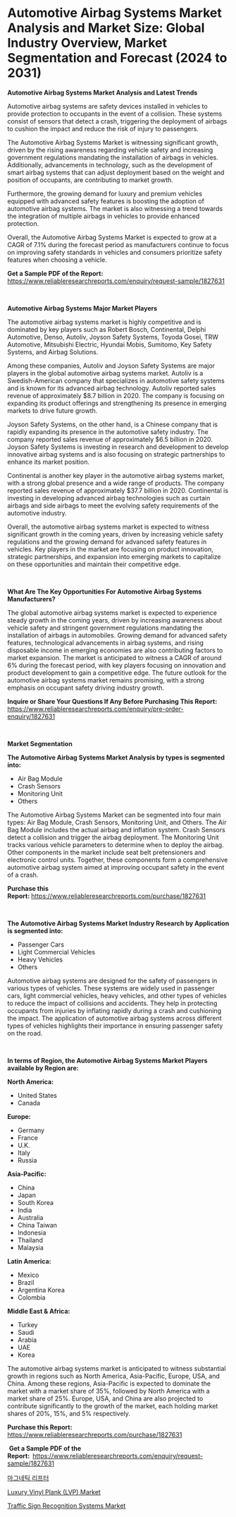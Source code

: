 <p><h1>Automotive Airbag Systems Market Analysis and Market Size: Global Industry Overview, Market Segmentation and Forecast (2024 to 2031)</h1></p><p><strong>Automotive Airbag Systems Market Analysis and Latest Trends</strong></p>
<p><p>Automotive airbag systems are safety devices installed in vehicles to provide protection to occupants in the event of a collision. These systems consist of sensors that detect a crash, triggering the deployment of airbags to cushion the impact and reduce the risk of injury to passengers.</p><p>The Automotive Airbag Systems Market is witnessing significant growth, driven by the rising awareness regarding vehicle safety and increasing government regulations mandating the installation of airbags in vehicles. Additionally, advancements in technology, such as the development of smart airbag systems that can adjust deployment based on the weight and position of occupants, are contributing to market growth.</p><p>Furthermore, the growing demand for luxury and premium vehicles equipped with advanced safety features is boosting the adoption of automotive airbag systems. The market is also witnessing a trend towards the integration of multiple airbags in vehicles to provide enhanced protection.</p><p>Overall, the Automotive Airbag Systems Market is expected to grow at a CAGR of 7.1% during the forecast period as manufacturers continue to focus on improving safety standards in vehicles and consumers prioritize safety features when choosing a vehicle.</p></p>
<p><strong>Get a Sample PDF of the Report:&nbsp;</strong> <a href="https://www.reliableresearchreports.com/enquiry/request-sample/1827631">https://www.reliableresearchreports.com/enquiry/request-sample/1827631</a></p>
<p>&nbsp;</p>
<p><strong>Automotive Airbag Systems Major Market Players</strong></p>
<p><p>The automotive airbag systems market is highly competitive and is dominated by key players such as Robert Bosch, Continental, Delphi Automotive, Denso, Autoliv, Joyson Safety Systems, Toyoda Gosei, TRW Automotive, Mitsubishi Electric, Hyundai Mobis, Sumitomo, Key Safety Systems, and Airbag Solutions.</p><p>Among these companies, Autoliv and Joyson Safety Systems are major players in the global automotive airbag systems market. Autoliv is a Swedish-American company that specializes in automotive safety systems and is known for its advanced airbag technology. Autoliv reported sales revenue of approximately $8.7 billion in 2020. The company is focusing on expanding its product offerings and strengthening its presence in emerging markets to drive future growth.</p><p>Joyson Safety Systems, on the other hand, is a Chinese company that is rapidly expanding its presence in the automotive safety industry. The company reported sales revenue of approximately $6.5 billion in 2020. Joyson Safety Systems is investing in research and development to develop innovative airbag systems and is also focusing on strategic partnerships to enhance its market position.</p><p>Continental is another key player in the automotive airbag systems market, with a strong global presence and a wide range of products. The company reported sales revenue of approximately $37.7 billion in 2020. Continental is investing in developing advanced airbag technologies such as curtain airbags and side airbags to meet the evolving safety requirements of the automotive industry.</p><p>Overall, the automotive airbag systems market is expected to witness significant growth in the coming years, driven by increasing vehicle safety regulations and the growing demand for advanced safety features in vehicles. Key players in the market are focusing on product innovation, strategic partnerships, and expansion into emerging markets to capitalize on these opportunities and maintain their competitive edge.</p></p>
<p>&nbsp;</p>
<p><strong>What Are The Key Opportunities For Automotive Airbag Systems Manufacturers?</strong></p>
<p><p>The global automotive airbag systems market is expected to experience steady growth in the coming years, driven by increasing awareness about vehicle safety and stringent government regulations mandating the installation of airbags in automobiles. Growing demand for advanced safety features, technological advancements in airbag systems, and rising disposable income in emerging economies are also contributing factors to market expansion. The market is anticipated to witness a CAGR of around 6% during the forecast period, with key players focusing on innovation and product development to gain a competitive edge. The future outlook for the automotive airbag systems market remains promising, with a strong emphasis on occupant safety driving industry growth.</p></p>
<p><strong>Inquire or Share Your Questions If Any Before Purchasing This Report:</strong> <a href="https://www.reliableresearchreports.com/enquiry/pre-order-enquiry/1827631">https://www.reliableresearchreports.com/enquiry/pre-order-enquiry/1827631</a></p>
<p>&nbsp;</p>
<p><strong>Market Segmentation</strong></p>
<p><strong>The Automotive Airbag Systems Market Analysis by types is segmented into:</strong></p>
<p><ul><li>Air Bag Module</li><li>Crash Sensors</li><li>Monitoring Unit</li><li>Others</li></ul></p>
<p><p>The Automotive Airbag Systems Market can be segmented into four main types: Air Bag Module, Crash Sensors, Monitoring Unit, and Others. The Air Bag Module includes the actual airbag and inflation system. Crash Sensors detect a collision and trigger the airbag deployment. The Monitoring Unit tracks various vehicle parameters to determine when to deploy the airbag. Other components in the market include seat belt pretensioners and electronic control units. Together, these components form a comprehensive automotive airbag system aimed at improving occupant safety in the event of a crash.</p></p>
<p><strong>Purchase this Report:&nbsp;</strong><a href="https://www.reliableresearchreports.com/purchase/1827631">https://www.reliableresearchreports.com/purchase/1827631</a></p>
<p>&nbsp;</p>
<p><strong>The Automotive Airbag Systems Market Industry Research by Application is segmented into:</strong></p>
<p><ul><li>Passenger Cars</li><li>Light Commercial Vehicles</li><li>Heavy Vehicles</li><li>Others</li></ul></p>
<p><p>Automotive airbag systems are designed for the safety of passengers in various types of vehicles. These systems are widely used in passenger cars, light commercial vehicles, heavy vehicles, and other types of vehicles to reduce the impact of collisions and accidents. They help in protecting occupants from injuries by inflating rapidly during a crash and cushioning the impact. The application of automotive airbag systems across different types of vehicles highlights their importance in ensuring passenger safety on the road.</p></p>
<p>&nbsp;</p>
<p><strong>In terms of Region, the Automotive Airbag Systems Market Players available by Region are:</strong></p>
<p>
    <p> <strong> North America: </strong>
        <ul>
            <li>United States</li>
            <li>Canada</li>
        </ul>
        </p> 
    <p> <strong> Europe: </strong>
        <ul>
            <li>Germany</li>
            <li>France</li>
            <li>U.K.</li>
            <li>Italy</li>
            <li>Russia</li>
        </ul>
        </p> 
    <p> <strong> Asia-Pacific: </strong>
        <ul>
            <li>China</li>
            <li>Japan</li>
            <li>South Korea</li>
            <li>India</li>
            <li>Australia</li>
            <li>China Taiwan</li>
            <li>Indonesia</li>
            <li>Thailand</li>
            <li>Malaysia</li>
        </ul>
        </p> 
    <p> <strong> Latin America: </strong>
        <ul>
            <li>Mexico</li>
            <li>Brazil</li>
            <li>Argentina Korea</li>
            <li>Colombia</li>
        </ul>
        </p> 
    <p> <strong> Middle East & Africa: </strong>
        <ul>
            <li>Turkey</li>
            <li>Saudi</li>
            <li>Arabia</li>
            <li>UAE</li>
            <li>Korea</li>
        </ul>
    </p>
    </p>
<p><p>The automotive airbag systems market is anticipated to witness substantial growth in regions such as North America, Asia-Pacific, Europe, USA, and China. Among these regions, Asia-Pacific is expected to dominate the market with a market share of 35%, followed by North America with a market share of 25%. Europe, USA, and China are also projected to contribute significantly to the growth of the market, each holding market shares of 20%, 15%, and 5% respectively.</p></p>
<p><strong>Purchase this Report: </strong><a href="https://www.reliableresearchreports.com/purchase/1827631">https://www.reliableresearchreports.com/purchase/1827631</a></p>
<p>&nbsp;<strong>Get a Sample PDF of the Report:&nbsp;&nbsp;</strong><a href="https://www.reliableresearchreports.com/enquiry/request-sample/1827631">https://www.reliableresearchreports.com/enquiry/request-sample/1827631</a></p>
<p><strong></strong></p>
<p><p><a href="https://medium.com/@duttgfgzg7325/%EC%9E%90%EC%84%9D-%EB%A6%AC%ED%94%84%ED%84%B0-%EC%8B%9C%EC%9E%A5-%EA%B7%9C%EB%AA%A8-%EC%8B%9C%EC%9E%A5-%EC%A0%84%EB%A7%9D-%EB%B0%8F-%EC%8B%9C%EC%9E%A5-%EC%98%88%EC%B8%A1-2024%EB%85%84%EB%B6%80%ED%84%B0-2031%EB%85%84-5c1ddca1b2e2">마그네틱 리프터</a></p><p><a href="https://view.publitas.com/reportprime-1/luxury-vinyl-plank-lvp-market-size-share-trends-analysis-report-by-material-by-type-by-end-user-by-region-and-segment-forecasts-2023-2030/">Luxury Vinyl Plank (LVP) Market</a></p><p><a href="https://github.com/nicholepatriciadoylenwnrjr0/Market-Research-Report-List-1/blob/main/traffic-sign-recognition-systems-market.md">Traffic Sign Recognition Systems Market</a></p></p>